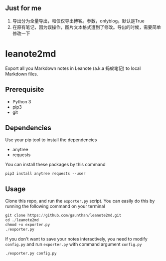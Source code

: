 ## Just for me
1. 导出分为全量导出，和仅仅导出博客。参数，onlyblog。默认是True
2. 在原有笔记，因为误操作，图片文本格式遭到了修改。导出的时候，需要简单修改一下

# leanote2md
Export all you Markdown notes in Leanote (a.k.a 蚂蚁笔记) to local Markdown files.

## Prerequisite

- Python 3
- pip3
- git

## Dependencies
Use your pip tool to install the dependencies

- anytree
- requests

You can install these packages by this command

```shell
pip3 install anytree requests --user
```

## Usage
Clone this repo, and run the `exporter.py` script. You can easily do this by running the following command on your terminal

```python
git clone https://github.com/gaunthan/leanote2md.git
cd ./leanote2md
chmod +x exporter.py
./exporter.py
```

If you don't want to save your notes interactively, you need to modify `config.py` and run `exporter.py` with command argument `config.py`

```shell
./exporter.py config.py
```
